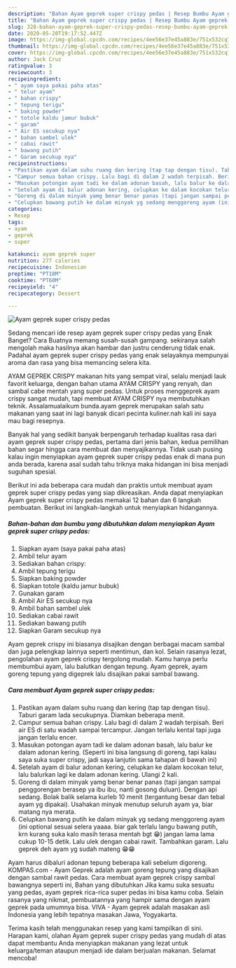 ```yaml
---
description: "Bahan Ayam geprek super crispy pedas | Resep Bumbu Ayam geprek super crispy pedas Yang Paling Enak"
title: "Bahan Ayam geprek super crispy pedas | Resep Bumbu Ayam geprek super crispy pedas Yang Paling Enak"
slug: 328-bahan-ayam-geprek-super-crispy-pedas-resep-bumbu-ayam-geprek-super-crispy-pedas-yang-paling-enak
date: 2020-05-20T19:17:52.447Z
image: https://img-global.cpcdn.com/recipes/4ee56e37e45a883e/751x532cq70/ayam-geprek-super-crispy-pedas-foto-resep-utama.jpg
thumbnail: https://img-global.cpcdn.com/recipes/4ee56e37e45a883e/751x532cq70/ayam-geprek-super-crispy-pedas-foto-resep-utama.jpg
cover: https://img-global.cpcdn.com/recipes/4ee56e37e45a883e/751x532cq70/ayam-geprek-super-crispy-pedas-foto-resep-utama.jpg
author: Jack Cruz
ratingvalue: 3
reviewcount: 3
recipeingredient:
- " ayam saya pakai paha atas"
- " telur ayam"
- " bahan crispy"
- " tepung terigu"
- " baking powder"
- " totole kaldu jamur bubuk"
- " garam"
- " Air ES secukup nya"
- " bahan sambel ulek"
- " cabai rawit"
- " bawang putih"
- " Garam secukup nya"
recipeinstructions:
- "Pastikan ayam dalam suhu ruang dan kering (tap tap dengan tisu). Taburi garam lada secukupnya. Diamkan beberapa menit."
- "Campur semua bahan crispy. Lalu bagi di dalam 2 wadah terpisah. Beri air ES di satu wadah sampai tercampur. Jangan terlalu kental tapi juga jangan terlalu encer."
- "Masukan potongan ayam tadi ke dalam adonan basah, lalu balur ke dalam adonan kering. (Seperti ini bisa langsung di goreng, tapi kalau saya suka super crispy, jadi saya lanjutin sama tahapan di bawah ini)"
- "Setelah ayam di balur adonan kering, celupkan ke dalam kocokan telur, lalu balurkan lagi ke dalam adonan kering. Ulangi 2 kali."
- "Goreng di dalam minyak yamg benar benar panas (tapi jangan sampai penggorengan berasep ya ibu ibu, nanti gosong duluan). Dengan api sedang. Bolak balik selama kurleb 10 menit (tergantung besar dan tebal ayam yg dipakai). Usahakan minyak menutup seluruh ayam ya, biar matang nya merata."
- "Celupkan bawang putih ke dalam minyak yg sedang menggoreng ayam (ini optional sesuai selera yaaaa. biar gak terlalu langu bawang putih, krn kurang suka kalo masih terasa mentah bgt 😁) jangan lama lama cukup 10-15 detik. Lalu ulek dengan cabai rawit. Tambahkan garam. Lalu geprek deh ayam yg sudah mateng 😁😁"
categories:
- Resep
tags:
- ayam
- geprek
- super

katakunci: ayam geprek super 
nutrition: 277 calories
recipecuisine: Indonesian
preptime: "PT18M"
cooktime: "PT60M"
recipeyield: "4"
recipecategory: Dessert

---
```



![Ayam geprek super crispy pedas](https://img-global.cpcdn.com/recipes/4ee56e37e45a883e/751x532cq70/ayam-geprek-super-crispy-pedas-foto-resep-utama.jpg)

Sedang mencari ide resep ayam geprek super crispy pedas yang Enak Banget? Cara Buatnya memang susah-susah gampang. sekiranya salah mengolah maka hasilnya akan hambar dan justru cenderung tidak enak. Padahal ayam geprek super crispy pedas yang enak selayaknya mempunyai aroma dan rasa yang bisa memancing selera kita.

AYAM GEPREK CRISPY makanan hits yang sempat viral, selalu menjadi lauk favorit keluarga, dengan bahan utama AYAM CRISPY yang renyah, dan sambal cabe mentah yang super pedas. Untuk proses menggeprek ayam crispy sangat mudah, tapi membuat AYAM CRISPY nya membutuhkan teknik. Assalamualaikum bunda.ayam geprek merupakan salah satu makanan yang saat ini lagi banyak dicari pecinta kuliner.nah kali ini saya mau bagi resepnya.

Banyak hal yang sedikit banyak berpengaruh terhadap kualitas rasa dari ayam geprek super crispy pedas, pertama dari jenis bahan, kedua pemilihan bahan segar hingga cara membuat dan menyajikannya. Tidak usah pusing kalau ingin menyiapkan ayam geprek super crispy pedas enak di mana pun anda berada, karena asal sudah tahu triknya maka hidangan ini bisa menjadi suguhan spesial.


Berikut ini ada beberapa cara mudah dan praktis untuk membuat ayam geprek super crispy pedas yang siap dikreasikan. Anda dapat menyiapkan Ayam geprek super crispy pedas memakai 12 bahan dan 6 langkah pembuatan. Berikut ini langkah-langkah untuk menyiapkan hidangannya.

<!--inarticleads1-->

##### Bahan-bahan dan bumbu yang dibutuhkan dalam menyiapkan Ayam geprek super crispy pedas:

1. Siapkan  ayam (saya pakai paha atas)
1. Ambil  telur ayam
1. Sediakan  bahan crispy:
1. Ambil  tepung terigu
1. Siapkan  baking powder
1. Siapkan  totole (kaldu jamur bubuk)
1. Gunakan  garam
1. Ambil  Air ES secukup nya
1. Ambil  bahan sambel ulek
1. Sediakan  cabai rawit
1. Sediakan  bawang putih
1. Siapkan  Garam secukup nya


Ayam geprek crispy ini biasanya disajikan dengan berbagai macam sambal dan juga pelengkap lainnya seperti mentimun, dan kol. Selain rasanya lezat, pengolahan ayam geprek crispy tergolong mudah. Kamu hanya perlu membumbui ayam, lalu balutkan dengan tepung. Ayam geprek, ayam goreng tepung yang digeprek lalu disajikan pakai sambal bawang. 

<!--inarticleads2-->

##### Cara membuat Ayam geprek super crispy pedas:

1. Pastikan ayam dalam suhu ruang dan kering (tap tap dengan tisu). Taburi garam lada secukupnya. Diamkan beberapa menit.
1. Campur semua bahan crispy. Lalu bagi di dalam 2 wadah terpisah. Beri air ES di satu wadah sampai tercampur. Jangan terlalu kental tapi juga jangan terlalu encer.
1. Masukan potongan ayam tadi ke dalam adonan basah, lalu balur ke dalam adonan kering. (Seperti ini bisa langsung di goreng, tapi kalau saya suka super crispy, jadi saya lanjutin sama tahapan di bawah ini)
1. Setelah ayam di balur adonan kering, celupkan ke dalam kocokan telur, lalu balurkan lagi ke dalam adonan kering. Ulangi 2 kali.
1. Goreng di dalam minyak yamg benar benar panas (tapi jangan sampai penggorengan berasep ya ibu ibu, nanti gosong duluan). Dengan api sedang. Bolak balik selama kurleb 10 menit (tergantung besar dan tebal ayam yg dipakai). Usahakan minyak menutup seluruh ayam ya, biar matang nya merata.
1. Celupkan bawang putih ke dalam minyak yg sedang menggoreng ayam (ini optional sesuai selera yaaaa. biar gak terlalu langu bawang putih, krn kurang suka kalo masih terasa mentah bgt 😁) jangan lama lama cukup 10-15 detik. Lalu ulek dengan cabai rawit. Tambahkan garam. Lalu geprek deh ayam yg sudah mateng 😁😁


Ayam harus dibaluri adonan tepung beberapa kali sebelum digoreng. KOMPAS.com - Ayam Geprek adalah ayam goreng tepung yang disajikan dengan sambal rawit pedas. Cara membuat ayam geprek crispy sambal bawangnya seperti ini, Bahan yang dibutuhkan Jika kamu suka sesuatu yang pedas, ayam geprek rica-rica super pedas ini bisa kamu coba. Selain rasanya yang nikmat, pembuatannya yang hampir sama dengan ayam geprek pada umumnya bisa. VIVA - Ayam geprek adalah masakan asli Indonesia yang lebih tepatnya masakan Jawa, Yogyakarta. 

Terima kasih telah menggunakan resep yang kami tampilkan di sini. Harapan kami, olahan Ayam geprek super crispy pedas yang mudah di atas dapat membantu Anda menyiapkan makanan yang lezat untuk keluarga/teman ataupun menjadi ide dalam berjualan makanan. Selamat mencoba!
